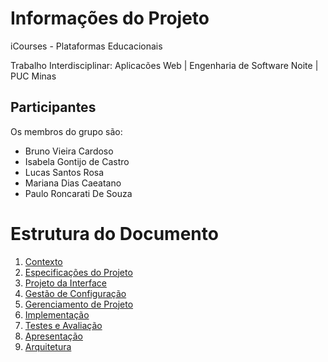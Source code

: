 # Informações do Projeto
iCourses - Plataformas Educacionais

Trabalho Interdisciplinar: Aplicacões Web | Engenharia de Software Noite | PUC Minas

## Participantes

Os membros do grupo são:
* Bruno Vieira Cardoso
* Isabela Gontijo de Castro
* Lucas Santos Rosa
* Mariana Dias Caeatano
* Paulo Roncarati De Souza


# Estrutura do Documento

1. [Contexto](1-Contexto.md)
2. [Especificações do Projeto](2-Especificação.md)
3. [Projeto da Interface](3-Interface.md)
4. [Gestão de Configuração](4-Gestão-Configuração.md)
5. [Gerenciamento de Projeto](5-Gerenciamento-Projeto.md)
6. [Implementação](6-Implementação.md)
7. [Testes e Avaliação](7-Testes.pdf)
8. [Apresentação](8-Apresentacaoo.pdf)
8. [Arquitetura](9-Arquitetura.pdf)
